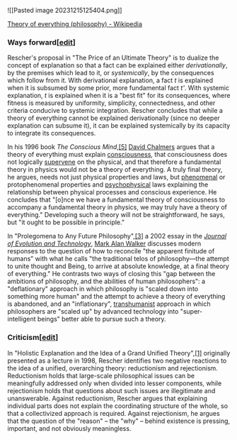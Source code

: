 ![[Pasted image 20231215125404.png]]

[Theory of everything (philosophy) - Wikipedia](https://en.wikipedia.org/wiki/Theory_of_everything_(philosophy))


### Ways forward[[edit](https://en.wikipedia.org/w/index.php?title=Theory_of_everything_(philosophy)&action=edit&section=10 "Edit section: Ways forward")]

Rescher's proposal in "The Price of an Ultimate Theory" is to dualize the concept of explanation so that a fact can be explained either _derivationally_, by the premises which lead to it, or _systemically_, by the consequences which follow from it. With derivational explanation, a fact _t_ is explained when it is subsumed by some prior, more fundamental fact _t'_. With systemic explanation, _t_ is explained when it is a "best fit" for its consequences, where fitness is measured by uniformity, simplicity, connectedness, and other criteria conducive to systemic integration. Rescher concludes that while a theory of everything cannot be explained derivationally (since no deeper explanation can subsume it), it can be explained systemically by its capacity to integrate its consequences.

In his 1996 book _The Conscious Mind_,[[5]](https://en.wikipedia.org/wiki/Theory_of_everything_(philosophy)#cite_note-5) [David Chalmers](https://en.wikipedia.org/wiki/David_Chalmers "David Chalmers") argues that a theory of everything must explain [consciousness](https://en.wikipedia.org/wiki/Consciousness "Consciousness"), that consciousness does not logically [supervene](https://en.wikipedia.org/wiki/Supervene "Supervene") on the physical, and that therefore a fundamental theory in physics would not be a theory of everything. A truly final theory, he argues, needs not just physical properties and laws, but [phenomenal](https://en.wikipedia.org/wiki/Phenomenal "Phenomenal") or protophenomenal properties and [psychophysical](https://en.wikipedia.org/wiki/Psychophysical_parallelism "Psychophysical parallelism") laws explaining the relationship between physical processes and conscious experience. He concludes that "[o]nce we have a fundamental theory of consciousness to accompany a fundamental theory in physics, we may truly have a theory of everything." Developing such a theory will not be straightforward, he says, but "it ought to be possible in principle."

In "Prolegomena to Any Future Philosophy",[[3]](https://en.wikipedia.org/wiki/Theory_of_everything_(philosophy)#cite_note-Walker2002-3) a 2002 essay in the _[Journal of Evolution and Technology](https://en.wikipedia.org/wiki/Journal_of_Evolution_and_Technology "Journal of Evolution and Technology")_, [Mark Alan Walker](https://en.wikipedia.org/wiki/Mark_Alan_Walker "Mark Alan Walker") discusses modern responses to the question of how to reconcile "the apparent finitude of humans" with what he calls "the traditional telos of philosophy—the attempt to unite thought and Being, to arrive at absolute knowledge, at a final theory of everything." He contrasts two ways of closing this "gap between the ambitions of philosophy, and the abilities of human philosophers": a "deflationary" approach in which philosophy is "scaled down into something more human" and the attempt to achieve a theory of everything is abandoned, and an "inflationary", [transhumanist](https://en.wikipedia.org/wiki/Transhumanist "Transhumanist") approach in which philosophers are "scaled up" by advanced technology into "super-intelligent beings" better able to pursue such a theory.

### Criticism[[edit](https://en.wikipedia.org/w/index.php?title=Theory_of_everything_(philosophy)&action=edit&section=11 "Edit section: Criticism")]

In "Holistic Explanation and the Idea of a Grand Unified Theory",[[1]](https://en.wikipedia.org/wiki/Theory_of_everything_(philosophy)#cite_note-Rescher2006a-1) originally presented as a lecture in 1998, Rescher identifies two negative reactions to the idea of a unified, overarching theory: reductionism and rejectionism. Reductionism holds that large-scale philosophical issues can be meaningfully addressed only when divided into lesser components, while rejectionism holds that questions about such issues are illegitimate and unanswerable. Against reductionism, Rescher argues that explaining individual parts does not explain the coordinating structure of the whole, so that a collectivized approach is required. Against rejectionism, he argues that the question of the "reason" – the "why" – behind existence is pressing, important, and not obviously meaningless.